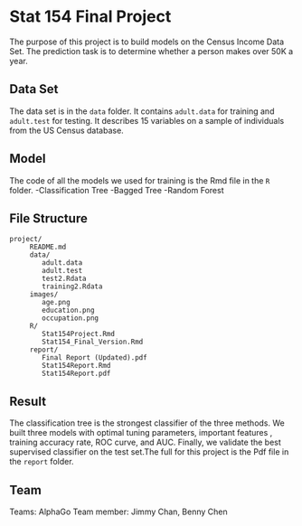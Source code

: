 # Stat 154 Final Project
The purpose of this project is to build models on the Census Income Data Set.
 The prediction task is to determine whether a person makes over 50K a year.
 
## Data Set
The data set is in the `data` folder. It contains `adult.data` for training and `adult.test` for testing. It describes 15 variables on a sample of individuals from the US Census database. 

## Model
The code of all the models we used for training is the Rmd file in the `R` folder. 
-Classification Tree
-Bagged Tree
-Random Forest

## File Structure
```
project/
     README.md
     data/
        adult.data
        adult.test
        test2.Rdata
        training2.Rdata
     images/
        age.png
        education.png
        occupation.png
     R/
        Stat154Project.Rmd
        Stat154_Final_Version.Rmd
     report/
        Final Report (Updated).pdf
        Stat154Report.Rmd
        Stat154Report.pdf
```
## Result

The classification tree is the strongest classifier of the three methods. We built three models with optimal tuning parameters, important features , training accuracy rate, ROC curve, and AUC. Finally, we validate the best supervised classifier on the test set.The full for this project is the  Pdf file in the `report` folder. 

## Team
Teams: AlphaGo
Team member: Jimmy Chan, Benny Chen
